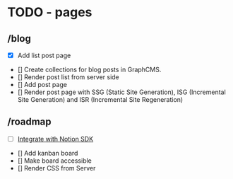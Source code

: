 # TODO - pages

## /blog

- [x] Add list post page
- [] Create collections for blog posts in GraphCMS.
- [] Render post list from server side
- [] Add post page
- [] Render post page with SSG (Static Site Generation), ISG (Incremental Site Generation) and ISR (Incremental Site Regeneration)

## /roadmap

- [ ] [Integrate with Notion SDK](https://github.com/makenotion/notion-sdk-js)
- [] Add kanban board
- [] Make board accessible
- [] Render CSS from Server
